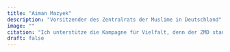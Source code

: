 ```yaml
---
title: "Aiman Mazyek"
description: "Vorsitzender des Zentralrats der Muslime in Deutschland"
image: ""
citation: "Ich unterstütze die Kampagne für Vielfalt, denn der ZMD stand von Anfang an für ein plurales Miteinander. Schon innerhalb des Verbandes ist der ZMD sowohl multiethnisch als auch multikulturell aufgestellt. Diese Arbeit war und ist nur möglich, weil wir uns als deutsche Religionsgemeinschaft gemeinsam für unsere Heimat und unser Land einsetzen."
draft: false
---
```

